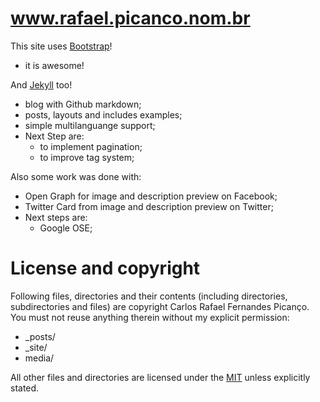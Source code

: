 # www.rafael.picanco.nom.br

This site uses [Bootstrap](http://getbootstrap.com/)!
 - it is awesome!

And [Jekyll](http://jekyllrb.com/) too!
 - blog with Github markdown;
 - posts, layouts and includes examples;
 - simple multilanguange support;
 - Next Step are:
 	- to implement pagination;
 	- to improve tag system;

Also some work was done with:
 - Open Graph for image and description preview on Facebook;
 - Twitter Card from image and description preview on Twitter;
 - Next steps are:
 	- Google OSE;
    
# License and copyright

Following files, directories and their contents (including directories, subdirectories and files) are copyright Carlos Rafael Fernandes Picanço. You must not reuse anything therein without my explicit permission:

* _posts/
* _site/
* media/

All other files and directories are licensed under the [MIT](http://www.opensource.org/licenses/mit-license.php) unless explicitly stated.